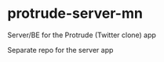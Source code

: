 # protrude-server-mn
Server/BE for the Protrude (Twitter clone) app

Separate repo for the server app

